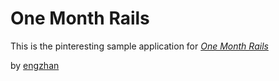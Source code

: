 # One Month Rails

This is the pinteresting sample application for
[*One Month Rails*](http://onemonthrails.com)

by [engzhan](http://engzhan.com)
